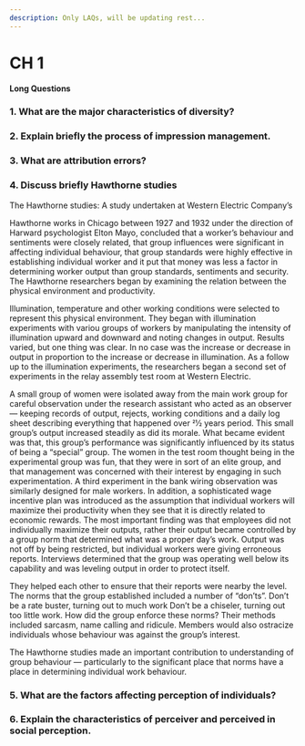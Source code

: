 ```yaml
---
description: Only LAQs, will be updating rest...
---
```


# CH 1

**Long Questions**

### 1. What are the major characteristics of diversity?

### 2. Explain briefly the process of impression management.

### 3. What are attribution errors?

### 4. Discuss briefly Hawthorne studies

The Hawthorne studies: A study undertaken at Western Electric Company’s

Hawthorne works in Chicago between 1927 and 1932 under the direction of Harward psychologist Elton Mayo, concluded that a worker’s behaviour and sentiments were closely related, that group influences were significant in affecting individual behaviour, that group standards were highly effective in establishing individual worker and it put that money was less a factor in determining worker output than group standards, sentiments and security. The Hawthorne researchers began by examining the relation between the physical environment and productivity.

Illumination, temperature and other working conditions were selected to represent this physical environment. They began with illumination experiments with variou groups of workers by manipulating the intensity of illumination upward and downward and noting changes in output. Results varied, but one thing was clear. In no case was the increase or decrease in output in proportion to the increase or decrease in illumination. As a follow up to the illumination experiments, the researchers began a second set of experiments in the relay assembly test room at Western Electric.

A small group of women were isolated away from the main work group for careful observation under the research assistant who acted as an observer — keeping records of output, rejects, working conditions and a daily log sheet describing everything that happened over 21⁄2 years period. This small group’s output increased steadily as did its morale. What became evident was that, this group’s performance was significantly influenced by its status of being a “special” group. The women in the test room thought being in the experimental group was fun, that they were in sort of an elite group, and that management was concerned with their interest by engaging in such experimentation. A third experiment in the bank wiring observation was similarly designed for male workers. In addition, a sophisticated wage incentive plan was introduced as the assumption that individual workers will maximize thei productivity when they see that it is directly related to economic rewards. The most important finding was that employees did not individually maximize their outputs, rather their output became controlled by a group norm that determined what was a proper day’s work. Output was not off by being restricted, but individual workers were giving erroneous reports. Interviews determined that the group was operating well below its capability and was leveling output in order to protect itself.

They helped each other to ensure that their reports were nearby the level. The norms that the group established included a number of “don’ts”. Don’t be a rate buster, turning out to much work Don’t be a chiseler, turning out too little work. How did the group enforce these norms? Their methods included sarcasm, name calling and ridicule. Members would also ostracize individuals whose behaviour was against the group’s interest.

The Hawthorne studies made an important contribution to understanding of group behaviour — particularly to the significant place that norms have a place in determining individual work behaviour.

### 5. What are the factors affecting perception of individuals?

### 6. Explain the characteristics of perceiver and perceived in social perception.
